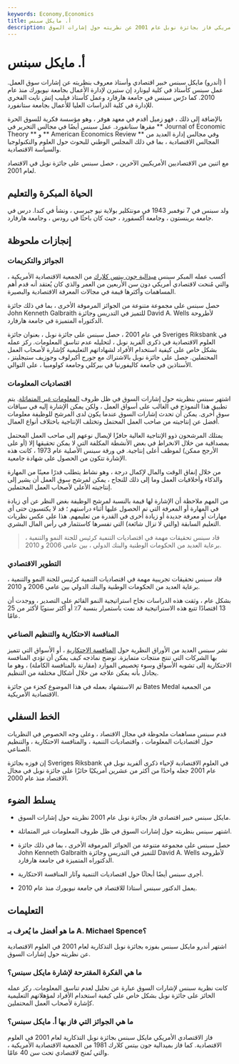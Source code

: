 ```yaml
---
keywords: Economy,Economics
title: أ. مايكل سبنس
description: مايكل سبنس خبير اقتصادي أمريكي فاز بجائزة نوبل عام 2001 عن نظريته حول إشارات السوق.
---
```


# أ. مايكل سبنس
أ (أندرو) مايكل سبنس خبير اقتصادي وأستاذ معروف بنظريته عن إشارات سوق العمل. عمل سبنس كأستاذ في كلية ليونارد إن ستيرن لإدارة الأعمال بجامعة نيويورك منذ عام 2010. كما درّس سبنس في جامعة هارفارد وعمل كأستاذ فيليب إتش نايت الفخري للإدارة في كلية الدراسات العليا للأعمال بجامعة ستانفورد.

بالإضافة إلى ذلك ، فهو زميل أقدم في معهد هوفر ، وهو مؤسسة فكرية للسوق الحرة مقرها ستانفورد. عمل سبنس أيضًا في مجالس التحرير في ** Journal of Economic Theory ** و ** American Economics Review ** وفي مجالس إدارة العديد من المجالس الاقتصادية ، بما في ذلك المجلس الوطني للبحوث حول العلوم والتكنولوجيا والسياسة الاقتصادية.

مع اثنين من الاقتصاديين الأمريكيين الآخرين ، حصل سبنس على جائزة نوبل في الاقتصاد لعام 2001.

## الحياة المبكرة والتعليم

ولد سبنس في 7 نوفمبر 1943 في مونتكلير بولاية نيو جيرسي ، ونشأ في كندا. درس في جامعة برينستون ، وجامعة أكسفورد ، حيث كان باحثًا في رودس ، وجامعة هارفارد.

## إنجازات ملحوظة

### الجوائز والتكريمات

أكسب عمله المبكر سبنس [ميدالية جون بيتس كلارك](/nobel-memorial-prize-in-economic-sciences) من الجمعية الاقتصادية الأمريكية ، والتي مُنحت لاقتصادي أمريكي دون سن الأربعين من العمر والذي كان يُعتقد أنه قدم أهم المساهمات وأكثرها قيمة في مجالات المعرفة الاقتصادية والبصيرة.

حصل سبنس على مجموعة متنوعة من الجوائز المرموقة الأخرى ، بما في ذلك جائزة John Kenneth Galbraith للتميز في التدريس وجائزة David A. Wells لأطروحة الدكتوراه المتميزة في جامعة هارفارد.

في عام 2001 ، حصل سبنس على جائزة نوبل ، بعنوان جائزة Sveriges Riksbank في العلوم الاقتصادية في ذكرى ألفريد نوبل ، لتحليله عدم تناسق المعلومات. ركز عمله بشكل خاص على كيفية استخدام الأفراد لشهاداتهم التعليمية كإشارة لأصحاب العمل المحتملين. حصل على جائزة نوبل بالاشتراك مع جورج أكيرلوف وجوزيف ستيجليتز ، الأستاذين في جامعة كاليفورنيا في بيركلي وجامعة كولومبيا ، على التوالي.

### اقتصاديات المعلومات

اشتهر سبنس بنظريته حول إشارات السوق في ظل ظروف [المعلومات غير المتماثلة](/asymmetricinformation). يتم تطبيق هذا النموذج في الغالب على أسواق العمل ، ولكن يمكن الإشارة إليه في سياقات سوق أخرى. يمكن أن تحدث إشارات السوق عندما يكون لدى المرشح للوظيفة معلومات أفضل عن إنتاجيته من صاحب العمل المحتمل وتختلف الإنتاجية باختلاف أنواع العمال.

يمتلك المرشحون ذوو الإنتاجية العالية حافزًا لإيصال نوعهم إلى صاحب العمل المحتمل بمصداقية من خلال الانخراط في بعض الأنشطة المكلفة التي لا يمكن تحقيقها إلا (أو على الأرجح ممكن) لموظف أعلى إنتاجية. في ورقة سبنس الأصلية عام 1973 ، كانت هذه الإشارة تتكون من الحصول على شهادة جامعية.

من خلال إنفاق الوقت والمال لإكمال درجة ، وهو نشاط يتطلب قدرًا معينًا من المهارة والذكاء وأخلاقيات العمل وما إلى ذلك للنجاح ، يمكن لمرشح سوق العمل أن يشير إلى إنتاجيته الأعلى لأصحاب العمل المحتملين.

من المهم ملاحظة أن الإشارة لها قيمة بالنسبة لمرشح الوظيفة بغض النظر عن أي زيادة في المهارة أو المعرفة التي تم الحصول عليها أثناء دراستهم ؛ قد لا يكتسبون حتى أي مهارات أو معرفة جديدة أو زيادة أخرى في القدرة من تعليمهم. هذا على عكس نظريات التعليم السابقة (والتي لا تزال شائعة) التي تفسرها كاستثمار في رأس المال البشري.

> قاد سبنس تحقيقات مهمة في اقتصاديات التنمية كرئيس للجنة النمو والتنمية ، برعاية العديد من الحكومات الوطنية والبنك الدولي ، بين عامي 2006 و 2010.

>

### التطوير الاقتصادي

قاد سبنس تحقيقات تجريبية مهمة في اقتصاديات التنمية كرئيس للجنة النمو والتنمية ، برعاية العديد من الحكومات الوطنية والبنك الدولي بين عامي 2006 و 2010.

بشكل عام ، وثقت هذه الدراسات نجاح استراتيجية النمو القائم على التصدير ، ووجدت أن 13 اقتصادًا تتبع هذه الاستراتيجية قد نمت باستمرار بنسبة 7٪ أو أكثر سنويًا لأكثر من 25 عامًا.

### المنافسة الاحتكارية والتنظيم الصناعي

نشر سبنس العديد من الأوراق النظرية حول [المنافسة الاحتكارية](/monopolisticmarket) ، أو الأسواق التي تتميز بها الشركات التي تنتج منتجات متمايزة. توضح نماذجه كيف يمكن أن تؤدي المنافسة الاحتكارية إلى تشويه الأسواق وسوء تخصيص الموارد (مقارنة بالمنافسة الكاملة) ، وهو ما يجادل بأنه يمكن علاجه من خلال أشكال مختلفة من التنظيم.

تم الاستشهاد بعمله في هذا الموضوع كجزء من جائزة Bates Medal من الجمعية الاقتصادية الأمريكية.

## الخط السفلي

قدم سبنس مساهمات ملحوظة في مجال الاقتصاد ، وعلى وجه الخصوص في النظريات حول اقتصاديات المعلومات ، واقتصاديات التنمية ، والمنافسة الاحتكارية ، والتنظيم الصناعي.

إن فوزه بجائزة Sveriges Riksbank في العلوم الاقتصادية لإحياء ذكرى ألفريد نوبل في عام 2001 جعله واحدًا من أكثر من عشرين أمريكيًا حائزًا على جائزة نوبل في مجال الاقتصاد منذ عام 2000.

## يسلط الضوء

- مايكل سبنس خبير اقتصادي فاز بجائزة نوبل عام 2001 نظريته حول إشارات السوق.

- اشتهر سبنس بنظريته حول إشارات السوق في ظل ظروف المعلومات غير المتماثلة.

- حصل سبنس على مجموعة متنوعة من الجوائز المرموقة الأخرى ، بما في ذلك جائزة John Kenneth Galbraith للتميز في التدريس وجائزة David A. Wells لأطروحة الدكتوراه المتميزة في جامعة هارفارد.

- أجرى سبنس أيضًا أبحاثًا حول اقتصاديات التنمية وآثار المنافسة الاحتكارية.

- يعمل الدكتور سبنس أستاذا للاقتصاد في جامعة نيويورك منذ عام 2010.

## التعليمات

### ما هو أفضل ما يُعرف بـ A. Michael Spence؟

اشتهر أندرو مايكل سبنس بفوزه بجائزة نوبل التذكارية لعام 2001 في العلوم الاقتصادية عن نظريته حول إشارات السوق.

### ما هي الفكرة المقترحة لإشارة مايكل سبنس؟

كانت نظرية سبنس لإشارات السوق عبارة عن تحليل لعدم تناسق المعلومات. ركز عمله الحائز على جائزة نوبل بشكل خاص على كيفية استخدام الأفراد لمؤهلاتهم التعليمية كإشارة لأصحاب العمل المحتملين.

### ما هي الجوائز التي فاز بها أ. مايكل سبنس؟

فاز الاقتصادي الأمريكي مايكل سبنس بجائزة نوبل التذكارية لعام 2001 في العلوم الاقتصادية. كما فاز بميدالية جون بيتس كلارك 1981 من الجمعية الاقتصادية الأمريكية ، والتي تُمنح لاقتصادي تحت سن 40 عامًا.

